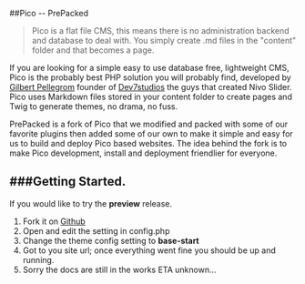 ##Pico -- PrePacked


> Pico is a flat file CMS, this means there is no administration backend and database to deal with. You simply create .md files in the "content" folder and that becomes a page.


If you are looking for a simple easy to use database free, lightweight CMS, Pico is the probably best PHP solution you will probably find, developed by  [Gilbert Pellegrom](http://gilbert.pellegrom.me) founder of [Dev7studios](http://dev7studios.com/) the guys that created Nivo Slider. Pico uses Markdown files stored in your content folder to create pages and Twig to generate themes, no drama, no fuss.	

						
 PrePacked is a fork of Pico that we modified and packed with some of our favorite plugins then added some of our own to make it simple and easy for us to build and deploy Pico based websites. The idea behind the fork is to make Pico development, install and deployment friendlier for everyone.

###Getting Started.
-------------------

 If you would like to try the **preview** release. 

1. Fork it on [Github](https://github.com/shawnsandy/Pico/tree/pre-packed)
2. Open and edit the setting in config.php
3. Change the theme config setting to **base-start** 
4. Got to you site url; once everything went fine you should be up and running.
4. Sorry the docs are still in the works ETA unknown...  
 
 
